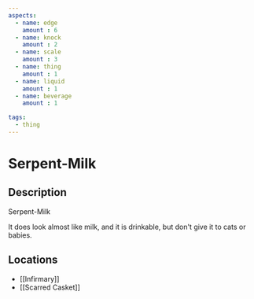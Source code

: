 ```yaml
---
aspects: 
  - name: edge
    amount : 6
  - name: knock
    amount : 2
  - name: scale
    amount : 3
  - name: thing
    amount : 1
  - name: liquid
    amount : 1
  - name: beverage
    amount : 1

tags:
  - thing
---
```


# Serpent-Milk

## Description
Serpent-Milk

It does look almost like milk, and it is drinkable, but don't give it to cats or babies.
## Locations
- [[Infirmary]]
- [[Scarred Casket]]